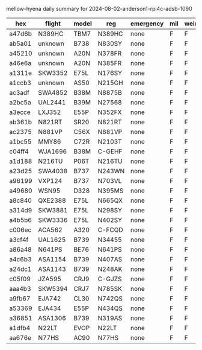 mellow-hyena daily summary for 2024-08-02-anderson1-rpi4c-adsb-1090

|hex|flight|model|reg|emergency|mil|weirdo|
|--|--|--|--|--|--|--|
|a47d6b|N389HC|TBM7|N389HC|none|F|F|
|ab5a01|unknown|B738|N830SY|none|F|F|
|a45210|unknown|A20N|N378FR|none|F|F|
|a46e6a|unknown|A20N|N385FR|none|F|F|
|a1311e|SKW3352|E75L|N176SY|none|F|F|
|a1ccb3|unknown|AS50|N215GH|none|F|F|
|ac3adf|SWA4852|B38M|N8875B|none|F|F|
|a2bc5a|UAL2441|B39M|N27568|none|F|F|
|a3ecce|LXJ352|E55P|N352FX|none|F|F|
|ab361b|N821RT|SR20|N821RT|none|F|F|
|ac2375|N881VP|C56X|N881VP|none|F|F|
|a1bc55|MMY86|C72R|N2103T|none|F|F|
|c04ff4|WJA1696|B38M|C-GEHF|none|F|F|
|a1d188|N216TU|P06T|N216TU|none|F|F|
|a23d25|SWA4038|B737|N243WN|none|F|F|
|a96199|VXP124|B737|N703VL|none|F|F|
|a49680|WSN95|D328|N395MS|none|F|F|
|a8c840|QXE2388|E75L|N665QX|none|F|F|
|a314d9|SKW3881|E75L|N298SY|none|F|F|
|a4b5b6|SKW3336|E75L|N402SY|none|F|F|
|c006ec|ACA562|A320|C-FCQD|none|F|F|
|a3cf4f|UAL1625|B739|N34455|none|F|F|
|a86a48|N641PS|BE76|N641PS|none|F|F|
|a4c6b3|ASA1154|B739|N407AS|none|F|F|
|a24dc1|ASA1143|B739|N248AK|none|F|F|
|c05f09|JZA595|CRJ9|C-GJZS|none|F|F|
|aaa4b3|SKW5394|CRJ7|N785SK|none|F|F|
|a9fb67|EJA742|CL30|N742QS|none|F|F|
|a53369|EJA434|E55P|N434QS|none|F|F|
|a36851|ASA1306|B739|N319AS|none|F|F|
|a1dfb4|N22LT|EVOP|N22LT|none|F|F|
|aa676e|N77HS|AC90|N77HS|none|F|F|

